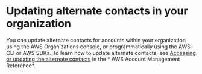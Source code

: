 # Updating alternate contacts in your organization<a name="orgs_manage_accounts_update_contacts"></a>

You can update alternate contacts for accounts within your organization using the AWS Organizations console, or programmatically using the AWS CLI or AWS SDKs\. To learn how to update alternate contacts, see [Accessing or updating the alternate contacts](https://docs.aws.amazon.com/accounts/latest/reference/manage-acct-update-contact.html#manage-acct-update-contact-alternate-edit.html) in the * AWS Account Management Reference*\.